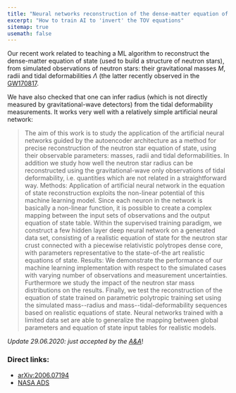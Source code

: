 ```yaml
---
title: "Neural networks reconstruction of the dense-matter equation of state from neutron-star parameters"
excerpt: "How to train AI to 'invert' the TOV equations"
sitemap: true
usemath: false  
---
```


Our recent work related to teaching a ML algorithm to reconstruct the dense-matter equation of state (used to build a structure of neutron stars), from simulated observations of neutron stars: their gravitational masses $M$, radii and tidal deformabilities $\Lambda$ (the latter recently observed in the [GW170817](https://arxiv.org/abs/1805.11579). 

We have also checked that one can infer radius (which is not directly measured by gravitational-wave detectors) from the tidal deformability measurements. It works very well with a relatively simple artificial neural network: 

> The aim of this work is to study the application of the artificial neural networks guided by the autoencoder architecture as a method for precise reconstruction of the neutron star equation of state, using their observable parameters: masses, radii and tidal deformabilities. In addition we study how well the neutron star radius can be reconstructed using the gravitational-wave only observations of tidal deformability, i.e. quantities which are not related in a straightforward way. Methods: Application of artificial neural network in the equation of state reconstruction exploits the non-linear potential of this machine learning model. Since each neuron in the network is basically a non-linear function, it is possible to create a complex mapping between the input sets of observations and the output equation of state table. Within the supervised training paradigm, we construct a few hidden layer deep neural network on a generated data set, consisting of a realistic equation of state for the neutron star crust connected with a piecewise relativistic polytropes dense core, with parameters representative to the state-of-the art realistic equations of state. Results: We demonstrate the performance of our machine learning implementation with respect to the simulated cases with varying number of observations and measurement uncertainties. Furthermore we study the impact of the neutron star mass distributions on the results. Finally, we test the reconstruction of the equation of state trained on parametric polytropic training set using the simulated mass--radius and mass--tidal-deformability sequences based on realistic equations of state. Neural networks trained with a limited data set are able to generalize the mapping between global parameters and equation of state input tables for realistic models.

_Update 29.06.2020: just accepted by the [A&A](https://www.aanda.org/articles/aa/pdf/forth/aa38130-20.pdf)_!

### Direct links: 

* [arXiv:2006.07194](https://arxiv.org/abs/2006.07194) 
* [NASA ADS](https://ui.adsabs.harvard.edu/abs/2020arXiv200607194M/abstract) 

